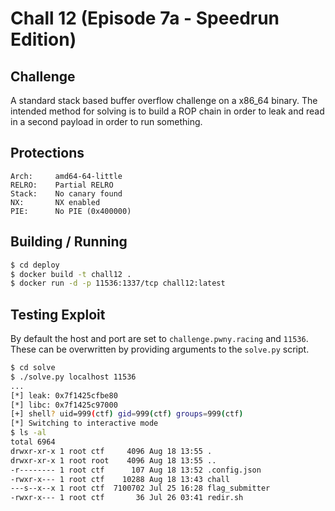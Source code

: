 # Chall 12 (Episode 7a - Speedrun Edition)

## Challenge

A standard stack based buffer overflow challenge on a x86_64 binary. The intended method
for solving is to build a ROP chain in order to leak and read in a second payload in order
to run something.

## Protections

```
Arch:     amd64-64-little
RELRO:    Partial RELRO
Stack:    No canary found
NX:       NX enabled
PIE:      No PIE (0x400000)
```

## Building / Running
```bash
$ cd deploy
$ docker build -t chall12 .
$ docker run -d -p 11536:1337/tcp chall12:latest
```

## Testing Exploit

By default the host and port are set to `challenge.pwny.racing` and `11536`. These can be
overwritten by providing arguments to the `solve.py` script.

```bash
$ cd solve
$ ./solve.py localhost 11536
...
[*] leak: 0x7f1425cfbe80
[*] libc: 0x7f1425c97000
[+] shell? uid=999(ctf) gid=999(ctf) groups=999(ctf)
[*] Switching to interactive mode
$ ls -al
total 6964
drwxr-xr-x 1 root ctf     4096 Aug 18 13:55 .
drwxr-xr-x 1 root root    4096 Aug 18 13:55 ..
-r-------- 1 root ctf      107 Aug 18 13:52 .config.json
-rwxr-x--- 1 root ctf    10288 Aug 18 13:43 chall
---s--x--x 1 root ctf  7100702 Jul 25 16:28 flag_submitter
-rwxr-x--- 1 root ctf       36 Jul 26 03:41 redir.sh
```
